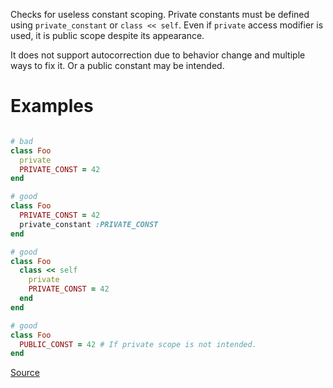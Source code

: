 
Checks for useless constant scoping. Private constants must be defined using
`private_constant` or `class << self`. Even if `private` access modifier is used,
it is public scope despite its appearance.

It does not support autocorrection due to behavior change and multiple ways to fix it.
Or a public constant may be intended.

# Examples

```ruby

# bad
class Foo
  private
  PRIVATE_CONST = 42
end

# good
class Foo
  PRIVATE_CONST = 42
  private_constant :PRIVATE_CONST
end

# good
class Foo
  class << self
    private
    PRIVATE_CONST = 42
  end
end

# good
class Foo
  PUBLIC_CONST = 42 # If private scope is not intended.
end
```

[Source](http://www.rubydoc.info/gems/rubocop/RuboCop/Cop/Lint/UselessConstantScoping)